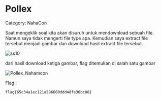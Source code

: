 # Pollex
Category: NahaCon 

Saat mengeklik soal kita akan disuruh untuk mendownload sebuah file. Namun saya tidak mengerti file type apa. Kemudian saya extract file tersebut menjadi gambar dan download hasil extract file tersebut.

![ss10](https://user-images.githubusercontent.com/73151978/112439000-2cf9e300-8d7b-11eb-9f9a-105b28244db6.PNG)

dari hasil download ketiga gambar, flag ditemukan di salah satu gambar

![Pollex_Nahamcon](https://user-images.githubusercontent.com/73151978/112439036-3a16d200-8d7b-11eb-9090-164d9ab9e85b.jpg)

Flag :
```
flag{65c34a1ec121a286600ddd48fe36bc00}
```
